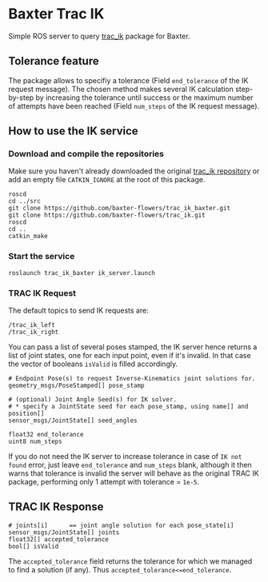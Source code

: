 # Baxter Trac IK

Simple ROS server to query [trac_ik](https://bitbucket.org/traclabs/trac_ik/) package for Baxter.

## Tolerance feature
The package allows to specifiy a tolerance (Field `end_tolerance` of the IK request message). The chosen method makes several IK calculation step-by-step by increasing the tolerance until success or the maximum number of attempts have been reached (Field `num_steps` of the IK request message).

## How to use the IK service
### Download and compile the repositories

Make sure you haven't already downloaded the original [trac_ik repository](https://bitbucket.org/traclabs/trac_ik.git) or add an empty file `CATKIN_IGNORE` at the root of this package.

```
roscd
cd ../src
git clone https://github.com/baxter-flowers/trac_ik_baxter.git
git clone https://github.com/baxter-flowers/trac_ik.git
roscd
cd ..
catkin_make
```

### Start the service
`roslaunch trac_ik_baxter ik_server.launch`

### TRAC IK Request 

The default topics to send IK requests are:
```
/trac_ik_left
/trac_ik_right
```

You can pass a list of several poses stamped, the IK server hence returns a list of joint states, one for each input point, even if it's invalid. In that case the vector of booleans `isValid` is filled accordingly.

```
# Endpoint Pose(s) to request Inverse-Kinematics joint solutions for.
geometry_msgs/PoseStamped[] pose_stamp

# (optional) Joint Angle Seed(s) for IK solver.
# * specify a JointState seed for each pose_stamp, using name[] and position[]
sensor_msgs/JointState[] seed_angles

float32 end_tolerance
uint8 num_steps
```

If you do not need the IK server to increase tolerance in case of `IK not found` error, just leave `end_tolerance` and `num_steps` blank, although it then warns that tolerance is invalid the server will behave as the original TRAC IK package, performing only 1 attempt with tolerance = `1e-5`.

## TRAC IK Response 
```
# joints[i]      == joint angle solution for each pose_state[i]
sensor_msgs/JointState[] joints
float32[] accepted_tolerance
bool[] isValid
```
The `accepted_tolerance` field returns the tolerance for which we managed to find a solution (if any). Thus `accepted_tolerance<=end_tolerance`.
